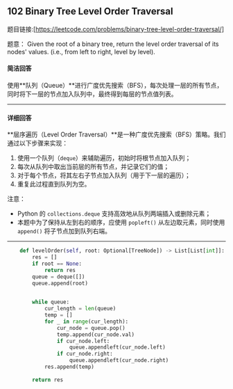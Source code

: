 ## 102 Binary Tree Level Order Traversal

题目链接:[https://leetcode.com/problems/binary-tree-level-order-traversal/]

题意： Given the root of a binary tree, return the level order traversal of its nodes' values. (i.e., from left to right, level by level).


#### 简洁回答

使用**队列（Queue）**进行广度优先搜索（BFS），每次处理一层的所有节点，同时将下一层的节点加入队列中，最终得到每层的节点值列表。

---

#### 详细回答

**层序遍历（Level Order Traversal）**是一种广度优先搜索（BFS）策略。我们通过以下步骤来实现：

1. 使用一个队列（`deque`）来辅助遍历，初始时将根节点加入队列；
2. 每次从队列中取出当前层的所有节点，并记录它们的值；
3. 对于每个节点，将其左右子节点加入队列（用于下一层的遍历）；
4. 重复此过程直到队列为空。

注意：
- Python 的 `collections.deque` 支持高效地从队列两端插入或删除元素；
- 本题中为了保持从左到右的顺序，应使用 `popleft()` 从左边取元素，同时使用 `append()` 将子节点加到队列右端。

---


```python
    def levelOrder(self, root: Optional[TreeNode]) -> List[List[int]]:
        res = []
        if root == None:
            return res
        queue = deque([])
        queue.append(root)
        

        while queue:
            cur_length = len(queue)
            temp = []
            for _ in range(cur_length):
                cur_node = queue.pop()
                temp.append(cur_node.val)
                if cur_node.left:
                    queue.appendleft(cur_node.left)
                if cur_node.right:
                    queue.appendleft(cur_node.right)
            res.append(temp)
        
        return res
```

